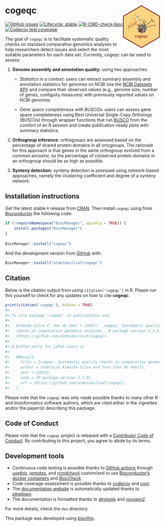 
<!-- README.md is generated from README.Rmd. Please edit that file -->

# cogeqc <img src='man/figures/logo.png' align="right" height="139" />

<!-- badges: start -->

[![GitHub
issues](https://img.shields.io/github/issues/almeidasilvaf/cogeqc)](https://github.com/almeidasilvaf/cogeqc/issues)
[![Lifecycle:
stable](https://img.shields.io/badge/lifecycle-stable-brightgreen.svg)](https://lifecycle.r-lib.org/articles/stages.html#stable)
[![R-CMD-check-bioc](https://github.com/almeidasilvaf/cogeqc/workflows/R-CMD-check-bioc/badge.svg)](https://github.com/almeidasilvaf/cogeqc/actions)
[![Codecov test
coverage](https://codecov.io/gh/almeidasilvaf/cogeqc/branch/master/graph/badge.svg)](https://codecov.io/gh/almeidasilvaf/cogeqc?branch=master)
<!-- badges: end -->

The goal of `cogeqc` is to facilitate systematic quality checks on
standard comparative genomics analyses to help researchers detect issues
and select the most suitable parameters for each data set. Currently,
cogeqc can be used to assess:

1.  **Genome assembly and annotation quality:** using two approaches:

    - *Statistics in a context:* users can extract summary assembly and
      annotation statistics for genomes on NCBI (via the [NCBI Datasets
      API](https://www.ncbi.nlm.nih.gov/datasets/)) and compare their
      observed values (e.g., genome size, number of genes, contiguity
      measures) with previously reported values on NCBI genomes.

    - *Gene space completeness with BUSCOs:* users can assess gene space
      completeness using Best Universal Single-Copy Orthologs (BUSCOs)
      through wrapper functions that run
      [BUSCO](https://doi.org/10.1093/bioinformatics/btv351) from the
      comfort of an R session and create publication-ready plots with
      summary statistics.

2.  **Orthogroup inference:** orthogroups are assessed based on the
    percentage of shared protein domains in all ortogroups. The
    rationale for this approach is that genes in the same orthogroup
    evolved from a common ancestor, so the percentage of conserved
    protein domains in an orthogroup should be as high as possible.

3.  **Synteny detection:** synteny detection is assessed using
    network-based approaches, namely the clustering coefficient and
    degree of a synteny network.

## Installation instructions

Get the latest stable `R` release from
[CRAN](http://cran.r-project.org/). Then install `cogeqc` using from
[Bioconductor](http://bioconductor.org/) the following code:

``` r
if (!requireNamespace("BiocManager", quietly = TRUE)) {
    install.packages("BiocManager")
}

BiocManager::install("cogeqc")
```

And the development version from
[GitHub](https://github.com/almeidasilvaf/cogeqc) with:

``` r
BiocManager::install("almeidasilvaf/cogeqc")
```

## Citation

Below is the citation output from using `citation('cogeqc')` in R.
Please run this yourself to check for any updates on how to cite
**cogeqc**.

``` r
print(citation('cogeqc'), bibtex = TRUE)
#> 
#> To cite package 'cogeqc' in publications use:
#> 
#>   Almeida-Silva F, Van de Peer Y (2022). _cogeqc: Systematic quality
#>   checks on comparative genomics analyses_. R package version 1.3.0,
#>   <https://github.com/almeidasilvaf/cogeqc>.
#> 
#> A BibTeX entry for LaTeX users is
#> 
#>   @Manual{,
#>     title = {cogeqc: Systematic quality checks on comparative genomics analyses},
#>     author = {Fabrício Almeida-Silva and Yves {Van de Peer}},
#>     year = {2022},
#>     note = {R package version 1.3.0},
#>     url = {https://github.com/almeidasilvaf/cogeqc},
#>   }
```

Please note that the `cogeqc` was only made possible thanks to many
other R and bioinformatics software authors, which are cited either in
the vignettes and/or the paper(s) describing this package.

## Code of Conduct

Please note that the `cogeqc` project is released with a [Contributor
Code of Conduct](http://bioconductor.org/about/code-of-conduct/). By
contributing to this project, you agree to abide by its terms.

## Development tools

- Continuous code testing is possible thanks to [GitHub
  actions](https://www.tidyverse.org/blog/2020/04/usethis-1-6-0/)
  through *[usethis](https://CRAN.R-project.org/package=usethis)*,
  *[remotes](https://CRAN.R-project.org/package=remotes)*, and
  *[rcmdcheck](https://CRAN.R-project.org/package=rcmdcheck)* customized
  to use [Bioconductor’s docker
  containers](https://www.bioconductor.org/help/docker/) and
  *[BiocCheck](https://bioconductor.org/packages/3.15/BiocCheck)*.
- Code coverage assessment is possible thanks to
  [codecov](https://codecov.io/gh) and
  *[covr](https://CRAN.R-project.org/package=covr)*.
- The [documentation website](http://almeidasilvaf.github.io/cogeqc) is
  automatically updated thanks to
  *[pkgdown](https://CRAN.R-project.org/package=pkgdown)*.
- The documentation is formatted thanks to
  *[devtools](https://CRAN.R-project.org/package=devtools)* and
  *[roxygen2](https://CRAN.R-project.org/package=roxygen2)*.

For more details, check the `dev` directory.

This package was developed using
*[biocthis](https://bioconductor.org/packages/3.15/biocthis)*.
